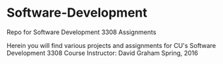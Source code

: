 # Software-Development
Repo for Software Development 3308 Assignments

Herein you will find various projects and assignments for CU's Software Development 3308 Course
Instructor: David Graham
Spring, 2016